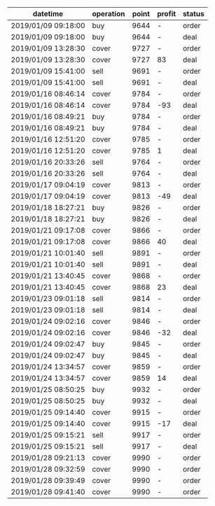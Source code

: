 datetime             |  operation  |  point  |  profit  |  status
---------------------|-------------|---------|----------|--------
2019/01/09 09:18:00  |  buy        |  9644   |  -       |  order
2019/01/09 09:18:00  |  buy        |  9644   |  -       |  deal
2019/01/09 13:28:30  |  cover      |  9727   |  -       |  order
2019/01/09 13:28:30  |  cover      |  9727   |  83      |  deal
2019/01/09 15:41:00  |  sell       |  9691   |  -       |  order
2019/01/09 15:41:00  |  sell       |  9691   |  -       |  deal
2019/01/16 08:46:14  |  cover      |  9784   |  -       |  order
2019/01/16 08:46:14  |  cover      |  9784   |  -93     |  deal
2019/01/16 08:49:21  |  buy        |  9784   |  -       |  order
2019/01/16 08:49:21  |  buy        |  9784   |  -       |  deal
2019/01/16 12:51:20  |  cover      |  9785   |  -       |  order
2019/01/16 12:51:20  |  cover      |  9785   |  1       |  deal
2019/01/16 20:33:26  |  sell       |  9764   |  -       |  order
2019/01/16 20:33:26  |  sell       |  9764   |  -       |  deal
2019/01/17 09:04:19  |  cover      |  9813   |  -       |  order
2019/01/17 09:04:19  |  cover      |  9813   |  -49     |  deal
2019/01/18 18:27:21  |  buy        |  9826   |  -       |  order
2019/01/18 18:27:21  |  buy        |  9826   |  -       |  deal
2019/01/21 09:17:08  |  cover      |  9866   |  -       |  order
2019/01/21 09:17:08  |  cover      |  9866   |  40      |  deal
2019/01/21 10:01:40  |  sell       |  9891   |  -       |  order
2019/01/21 10:01:40  |  sell       |  9891   |  -       |  deal
2019/01/21 13:40:45  |  cover      |  9868   |  -       |  order
2019/01/21 13:40:45  |  cover      |  9868   |  23      |  deal
2019/01/23 09:01:18  |  sell       |  9814   |  -       |  order
2019/01/23 09:01:18  |  sell       |  9814   |  -       |  deal
2019/01/24 09:02:16  |  cover      |  9846   |  -       |  order
2019/01/24 09:02:16  |  cover      |  9846   |  -32     |  deal
2019/01/24 09:02:47  |  buy        |  9845   |  -       |  order
2019/01/24 09:02:47  |  buy        |  9845   |  -       |  deal
2019/01/24 13:34:57  |  cover      |  9859   |  -       |  order
2019/01/24 13:34:57  |  cover      |  9859   |  14      |  deal
2019/01/25 08:50:25  |  buy        |  9932   |  -       |  order
2019/01/25 08:50:25  |  buy        |  9932   |  -       |  deal
2019/01/25 09:14:40  |  cover      |  9915   |  -       |  order
2019/01/25 09:14:40  |  cover      |  9915   |  -17     |  deal
2019/01/25 09:15:21  |  sell       |  9917   |  -       |  order
2019/01/25 09:15:21  |  sell       |  9917   |  -       |  deal
2019/01/28 09:21:13  |  cover      |  9990   |  -       |  order
2019/01/28 09:32:59  |  cover      |  9990   |  -       |  order
2019/01/28 09:39:49  |  cover      |  9990   |  -       |  order
2019/01/28 09:41:40  |  cover      |  9990   |  -       |  order
